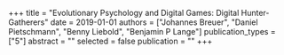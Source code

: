 +++
title = "Evolutionary Psychology and Digital Games: Digital Hunter-Gatherers"
date = 2019-01-01
authors = ["Johannes Breuer", "Daniel Pietschmann", "Benny Liebold", "Benjamin P Lange"]
publication_types = ["5"]
abstract = ""
selected = false
publication = ""
+++

